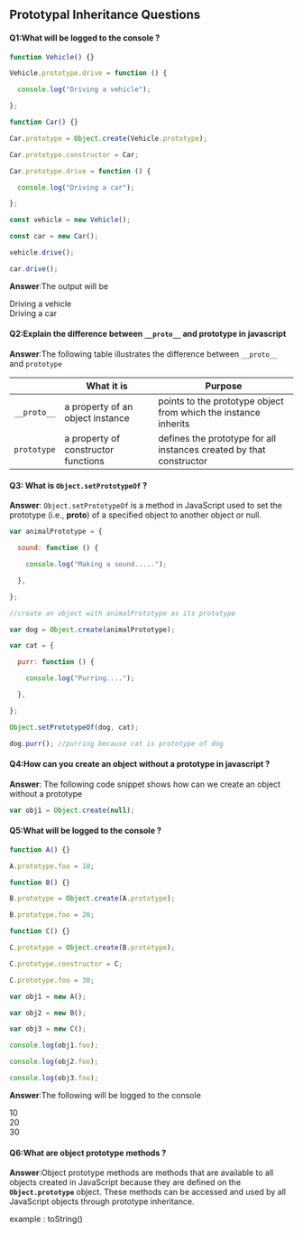 ## Prototypal Inheritance Questions

#### Q1:What will be logged to the console ? 

```js
function Vehicle() {}

Vehicle.prototype.drive = function () {

  console.log("Driving a vehicle");

};

function Car() {}

Car.prototype = Object.create(Vehicle.prototype);

Car.prototype.constructor = Car;

Car.prototype.drive = function () {

  console.log("Driving a car");

};

const vehicle = new Vehicle();

const car = new Car();

vehicle.drive();

car.drive();
```

**Answer**:The output will be 

Driving a vehicle<br> Driving a car

#### Q2:Explain the difference between `__proto__` and prototype in javascript

**Answer**:The following table illustrates the difference between `__proto__` and `prototype`

|             | What it is                          | Purpose                                                      |
| ----------- | ----------------------------------- | ------------------------------------------------------------ |
| `__proto__` | a property of an object instance    | points to the prototype object from which the instance inherits |
| `prototype` | a property of constructor functions | defines the prototype for all instances created by that constructor |

#### Q3: What is `Object.setPrototypeOf` ? 

**Answer**: `Object.setPrototypeOf`  is a method in JavaScript used to set the prototype (i.e., __proto__) of a specified object to another object or null.

```javascript
var animalPrototype = {

  sound: function () {

    console.log("Making a sound.....");

  },

};

//create an object with animalPrototype as its prototype

var dog = Object.create(animalPrototype);

var cat = {

  purr: function () {

    console.log("Purring....");

  },

};

Object.setPrototypeOf(dog, cat);

dog.purr(); //purring because cat is prototype of dog
```

#### Q4:How can you create an object without a prototype in javascript ?

**Answer**: The following code snippet shows how can we create an object without a prototype 

```js
var obj1 = Object.create(null);
```

#### Q5:What will be logged to the console ? 

```js
function A() {}

A.prototype.foo = 10;

function B() {}

B.prototype = Object.create(A.prototype);

B.prototype.foo = 20;

function C() {}

C.prototype = Object.create(B.prototype);

C.prototype.constructor = C;

C.prototype.foo = 30;

var obj1 = new A();

var obj2 = new B();

var obj3 = new C();

console.log(obj1.foo);

console.log(obj2.foo);

console.log(obj3.foo);
```

**Answer**:The following will be logged to the console 

10<br>20<br>30

#### Q6:What are object prototype methods ?

**Answer**:Object prototype methods are methods that are available to all objects created in JavaScript because they are defined on the **`Object.prototype`** object. These methods can be accessed and used by all JavaScript objects through prototype inheritance.

example : toString()